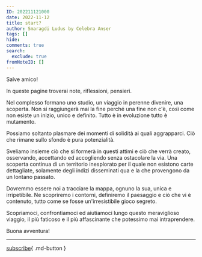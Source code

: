 ```yaml
---
ID: 202211121000
date: 2022-11-12
title: start?
author: Smaragdi Ludus by Celebra Anser
tags: []
hide: 
comments: true
search:
  exclude: true
fromNoteID: []  
---
```


<style>
  .md-typeset h1,
  .md-content__button {
    display: none;
  }
</style>

Salve amico!

In queste pagine troverai note, riflessioni, pensieri.

Nel complesso formano uno studio, un viaggio in perenne divenire, una scoperta. Non si raggiungerà mai la fine perché una fine non c'è, così come non esiste un inizio, unico e definito. Tutto è in evoluzione tutto è mutamento.  

Possiamo soltanto plasmare dei momenti di solidità ai quali aggrapparci. Ciò che rimane sullo sfondo è pura potenzialità.  

Sveliamo insieme ciò che si formerà in questi attimi e ciò che verrà creato, osservando, accettando ed accogliendo senza ostacolare la via. Una scoperta continua di un territorio inesplorato per il quale non esistono carte dettagliate, solamente degli indizi disseminati qua e la che provengono da un lontano passato.  

Dovremmo essere noi a tracciare la mappa, ognuno la sua, unica e irripetibile. Ne scopriremo i contorni, definiremo il paesaggio e ciò che vi è contenuto, tutto come se fosse un'irresistibile gioco segreto.

Scopriamoci, confrontiamoci ed aiutiamoci lungo questo meraviglioso viaggio, il più faticoso e il più affascinante che potessimo mai intraprendere.  

Buona avventura!

---
[subscribe](https://forms.gle/81QTtwV9HiRb8o3y6){ .md-button } 





